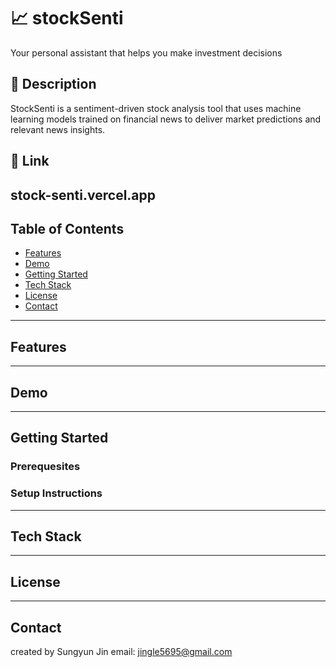 # 📈 stockSenti
Your personal assistant that helps you make investment decisions

## 📌 Description
StockSenti is a sentiment-driven stock analysis tool that uses machine learning models trained on financial news to deliver market predictions and relevant news insights.

## 🔗 Link
stock-senti.vercel.app
---

## Table of Contents
- [Features](#features)
- [Demo](#demo)
- [Getting Started](#getting-started)
- [Tech Stack](#tech-stack)
- [License](#license)
- [Contact](#contact)

---

## Features

---

## Demo

---

## Getting Started

### Prerequesites

### Setup Instructions

---

## Tech Stack

---

## License

---

## Contact
created by Sungyun Jin
email: jingle5695@gmail.com